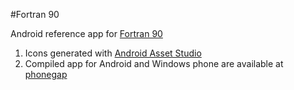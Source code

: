 #Fortran 90

Android reference app for [Fortran 90](http://www.fortran90.org/)

1. Icons generated with [Android Asset Studio](http://romannurik.github.io/AndroidAssetStudio/)
2. Compiled app for Android and Windows phone are available at [phonegap](https://build.phonegap.com/apps/)
